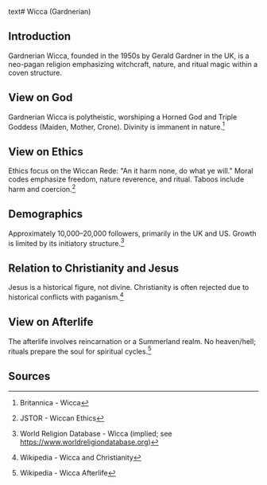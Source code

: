 text# Wicca (Gardnerian)
## Introduction
Gardnerian Wicca, founded in the 1950s by Gerald Gardner in the UK, is a neo-pagan religion emphasizing witchcraft, nature, and ritual magic within a coven structure.
## View on God
Gardnerian Wicca is polytheistic, worshiping a Horned God and Triple Goddess (Maiden, Mother, Crone). Divinity is immanent in nature.[^1]
## View on Ethics
Ethics focus on the Wiccan Rede: "An it harm none, do what ye will." Moral codes emphasize freedom, nature reverence, and ritual. Taboos include harm and coercion.[^2]
## Demographics
Approximately 10,000–20,000 followers, primarily in the UK and US. Growth is limited by its initiatory structure.[^3]
## Relation to Christianity and Jesus
Jesus is a historical figure, not divine. Christianity is often rejected due to historical conflicts with paganism.[^4]
## View on Afterlife
The afterlife involves reincarnation or a Summerland realm. No heaven/hell; rituals prepare the soul for spiritual cycles.[^5]
## Sources
[^1]: Britannica - Wicca[](https://www.britannica.com/topic/Wicca)
[^2]: JSTOR - Wiccan Ethics[](https://www.jstor.org/stable/3260799)
[^3]: World Religion Database - Wicca (implied; see https://www.worldreligiondatabase.org)
[^4]: Wikipedia - Wicca and Christianity[](https://en.wikipedia.org/wiki/Wicca#Christianity)
[^5]: Wikipedia - Wicca Afterlife[](https://en.wikipedia.org/wiki/Wicca#Afterlife)
